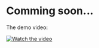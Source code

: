 # Comming soon...
The demo video:
 
[![Watch the video](https://img.youtube.com/vi/f7lMUyN2AOA/0.jpg)](https://youtu.be/hvHEPV4i1vo)
